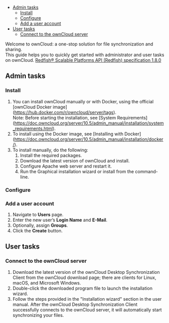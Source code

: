 
  * [Admin tasks](#admin-tasks)
    + [Install](#install)
    + [Configure](#configure)
    + [Add a user account](#add-a-user-account)
  * [User tasks](#user-tasks)
    + [Connect to the ownCloud server](#connect-to-the-owncloud-server)






Welcome to ownCloud: a one-stop solution for file synchronization and sharing.
<br>
This guide helps you to quickly get started with administrator and user tasks on ownCloud. [Redfish® Scalable Platforms API (Redfish) specification 1.8.0](http://redfish.dmtf.org/schemas/DSP0266_1.8.0.pdf)
## Admin tasks
### Install
1. You can install ownCloud manually or with Docker, using the official [ownCloud Docker image] (https://hub.docker.com/r/owncloud/server/tags).<br>
   Note: Before starting the installation, see [System Requirements] (https://doc.owncloud.org/server/10.5/admin_manual/installation/system_requirements.html).
2. To install using the Docker image, see [Installing with Docker] (https://doc.owncloud.org/server/10.5/admin_manual/installation/docker/).
3. To install manually, do the following:
   1. Install the required packages.
   2. Download the latest version of ownCloud and install.
   3. Configure Apache web server and restart it.
   4. Run the Graphical installation wizard or install from the command-line.
   
### Configure

### Add a user account
1. Navigate to **Users** page.
2. Enter the new user’s **Login Name** and **E-Mail**.
3. Optionally, assign **Groups**.
4. Click the **Create** button.

## User tasks
### Connect to the ownCloud server
1. Download the latest version of the ownCloud Desktop Synchronization Client from the ownCloud download page; there are clients for Linux, macOS, and Microsoft Windows.
2. Double-click the downloaded program file to launch the installation wizard.
3. Follow the steps provided in the "Installation wizard" section in the user manual. 
   After the ownCloud Desktop Synchronization Client successfully connects to the ownCloud server, it will automatically start synchronizing your files.
 


